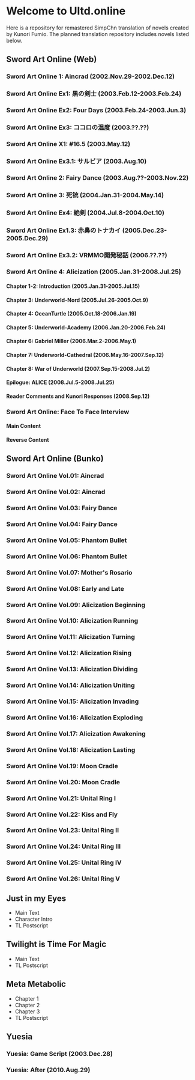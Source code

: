 # Welcome to Ultd.online

Here is a repository for remastered SimpChn translation of novels created by Kunori Fumio.
The planned translation repository includes novels listed below.

## Sword Art Online (Web)
### Sword Art Online 1: Aincrad (2002.Nov.29-2002.Dec.12)
### Sword Art Online Ex1: 黒の剣士 (2003.Feb.12-2003.Feb.24)
### Sword Art Online Ex2: Four Days (2003.Feb.24-2003.Jun.3)
### Sword Art Online Ex3: ココロの温度 (2003.??.??)
### Sword Art Online X1: #16.5 (2003.May.12)
### Sword Art Online Ex3.1: サルビア (2003.Aug.10)
### Sword Art Online 2: Fairy Dance (2003.Aug.??-2003.Nov.22)
### Sword Art Online 3: 死铳 (2004.Jan.31-2004.May.14)
### Sword Art Online Ex4: 絶剣 (2004.Jul.8-2004.Oct.10)
### Sword Art Online Ex1.3: 赤鼻のトナカイ (2005.Dec.23-2005.Dec.29)
### Sword Art Online Ex3.2: VRMMO開発秘話 (2006.??.??)
### Sword Art Online 4: Alicization (2005.Jan.31-2008.Jul.25)
#### Chapter 1-2: Introduction (2005.Jan.31-2005.Jul.15)
#### Chapter 3: Underworld-Nord (2005.Jul.26-2005.Oct.9)
#### Chapter 4: OceanTurtle (2005.Oct.18-2006.Jan.19)
#### Chapter 5: Underworld-Academy (2006.Jan.20-2006.Feb.24)
#### Chapter 6: Gabriel Miller (2006.Mar.2-2006.May.1)
#### Chapter 7: Underworld-Cathedral (2006.May.16-2007.Sep.12)
#### Chapter 8: War of Underworld (2007.Sep.15-2008.Jul.2)
#### Epilogue: ALICE (2008.Jul.5-2008.Jul.25)
#### Reader Comments and Kunori Responses (2008.Sep.12)
### Sword Art Online: Face To Face Interview
#### Main Content
#### Reverse Content

## Sword Art Online (Bunko)
### Sword Art Online Vol.01: Aincrad
### Sword Art Online Vol.02: Aincrad
### Sword Art Online Vol.03: Fairy Dance
### Sword Art Online Vol.04: Fairy Dance
### Sword Art Online Vol.05: Phantom Bullet
### Sword Art Online Vol.06: Phantom Bullet
### Sword Art Online Vol.07: Mother's Rosario
### Sword Art Online Vol.08: Early and Late
### Sword Art Online Vol.09: Alicization Beginning
### Sword Art Online Vol.10: Alicization Running
### Sword Art Online Vol.11: Alicization Turning
### Sword Art Online Vol.12: Alicization Rising
### Sword Art Online Vol.13: Alicization Dividing
### Sword Art Online Vol.14: Alicization Uniting
### Sword Art Online Vol.15: Alicization Invading
### Sword Art Online Vol.16: Alicization Exploding
### Sword Art Online Vol.17: Alicization Awakening
### Sword Art Online Vol.18: Alicization Lasting
### Sword Art Online Vol.19: Moon Cradle
### Sword Art Online Vol.20: Moon Cradle
### Sword Art Online Vol.21: Unital Ring I
### Sword Art Online Vol.22: Kiss and Fly
### Sword Art Online Vol.23: Unital Ring II
### Sword Art Online Vol.24: Unital Ring III
### Sword Art Online Vol.25: Unital Ring IV
### Sword Art Online Vol.26: Unital Ring V

## Just in my Eyes
- Main Text
- Character Intro
- TL Postscript

## Twilight is Time For Magic
- Main Text
- TL Postscript

## Meta Metabolic
- Chapter 1
- Chapter 2
- Chapter 3
- TL Postscript

## Yuesia
### Yuesia: Game Script (2003.Dec.28)
### Yuesia: After (2010.Aug.29)
